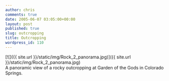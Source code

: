 ```yaml
---
author: chris
comments: true
date: 2005-06-07 03:05:00+00:00
layout: post
published: true
slug: outcropping
title: Outcropping
wordpress_id: 110
---
```


[![]({{ site.url }}/static/img/Rock_2_panorama.jpg)]({{ site.url }}/static/img/Rock_2_panorama.jpg)  
A panoramic view of a rocky outcropping at Garden of the Gods in Colorado Springs.
